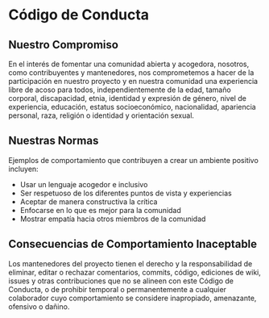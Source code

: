 # Código de Conducta

## Nuestro Compromiso

En el interés de fomentar una comunidad abierta y acogedora, nosotros, como contribuyentes y mantenedores, nos comprometemos a hacer de la participación en nuestro proyecto y en nuestra comunidad una experiencia libre de acoso para todos, independientemente de la edad, tamaño corporal, discapacidad, etnia, identidad y expresión de género, nivel de experiencia, educación, estatus socioeconómico, nacionalidad, apariencia personal, raza, religión o identidad y orientación sexual.

## Nuestras Normas

Ejemplos de comportamiento que contribuyen a crear un ambiente positivo incluyen:

- Usar un lenguaje acogedor e inclusivo
- Ser respetuoso de los diferentes puntos de vista y experiencias
- Aceptar de manera constructiva la crítica
- Enfocarse en lo que es mejor para la comunidad
- Mostrar empatía hacia otros miembros de la comunidad

## Consecuencias de Comportamiento Inaceptable

Los mantenedores del proyecto tienen el derecho y la responsabilidad de eliminar, editar o rechazar comentarios, commits, código, ediciones de wiki, issues y otras contribuciones que no se alineen con este Código de Conducta, o de prohibir temporal o permanentemente a cualquier colaborador cuyo comportamiento se considere inapropiado, amenazante, ofensivo o dañino.

